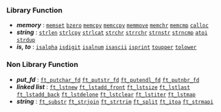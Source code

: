 ### Library Function
- ***memory*** : 
    [`memset`](./Libft/ft_memset.c) [`bzero`](./Libft/ft_bzero.c) [`memcpy`](./Libft/ft_memcpy.c) [`memccpy`](./Libft/ft_memccpy.c) [`memmove`](./Libft/ft_memmove.c) [`memchr`](./Libft/ft_memchr.c) [`memcmp`](./Libft/ft_memcmp.c) [`calloc`](./Libft/ft_calloc.c)
- ***string*** :
    [`strlen`](./Libft/ft_strlen.c) [`strlcpy`](./Libft/ft_strlcpy.c) [`strlcat`](./Libft/ft_strlcat.c) [`strchr`](./Libft/ft_strchr.c) [`strrchr`](./Libft/ft_strrchr.c) [`strnstr`](./Libft/ft_strnstr.c) [`strncmp`](./Libft/ft_strncmp.c) [`atoi`](./Libft/ft_atoi.c) [`strdup`](./Libft/ft_strdup.c)
- ***is, to*** : 
    [`isalpha`](./Libft/ft_isalpha.c) [`isdigit`](./Libft/ft_isdigit.c) [`isalnum`](./Libft/ft_isalnum.c) [`isascii`](./Libft/ft_isascii.c) [`isprint`](./Libft/ft_isprint.c) [`toupper`](./Libft/ft_toupper.c) [`tolower`](./Libft/ft_tolower.c)
    
    
    
### Non Library Function
- ***put_fd*** : 
    [`ft_putchar_fd`](./Libft/ft_putchar_fd.c) [`ft_putstr_fd`](./Libft/ft_putstr_fd.c) [`ft_putendl_fd`](./Libft/ft_putendl_fd.c) [`ft_putnbr_fd`](./Libft/ft_putnbr_fd.c)
- ***linked list*** :
    [`ft_lstnew`](./Libft/ft_lstnew.c) [`ft_lstadd_front`](./Libft/ft_lstadd_front.c) [`ft_lstsize`](./Libft/ft_lstsize.c) [`ft_lstlast`](./Libft/ft_lstlast.c) [`ft_lstadd_back`](./Libft/ft_lstadd_back.c) [`ft_lstdelone`](./Libft/ft_lstdelone.c) [`ft_lstclear`](./Libft/ft_lstclear.c) [`ft_lstiter`](./Libft/ft_lstiter.c) [`ft_lstmap`](./Libft/ft_lstmap.c)
- ***string*** : 
    [`ft_substr`](./Libft/ft_substr.c) [`ft_strjoin`](./Libft/ft_strjoin.c) [`ft_strtrim`](./Libft/ft_strtrim.c) [`ft_split`](./Libft/ft_split.c) [`ft_itoa`](./Libft/ft_itoa.c) [`ft_strmapi`](./Libft/ft_strmapi.c)
